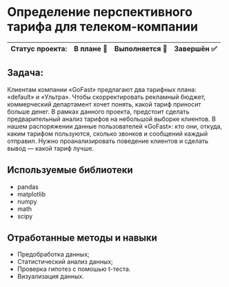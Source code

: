 # Определение перспективного тарифа для телеком-компании

Статус проекта: | В плане :black_square_button: | Выполняется :black_square_button: | Завершён :white_check_mark: | 
:------------ | :-------------| :-------------| :-------------

## Задача:

Клиентам компании «GoFast» предлагают два тарифных плана: «default» и «Ультра». Чтобы скорректировать рекламный бюджет, коммерческий департамент хочет понять, какой тариф приносит больше денег. В рамках данного проекта, предстоит сделать предварительный анализ тарифов на небольшой выборке клиентов. В нашем распоряжении данные пользователей «GoFast»: кто они, откуда, каким тарифом пользуются, сколько звонков и сообщений каждый отправил. Нужно проанализировать поведение клиентов и сделать вывод — какой тариф лучше.

## Используемые библиотеки
- pandas
- matplotlib
- numpy
- math
- scipy

## Отработанные методы и навыки
- Предобработка данных;
- Статистический анализ данных;
- Проверка гипотез с помошью t-теста. 
- Визуализация данных.
